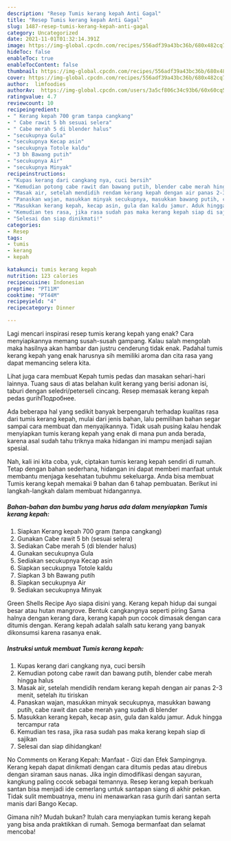 ```yaml
---
description: "Resep Tumis kerang kepah Anti Gagal"
title: "Resep Tumis kerang kepah Anti Gagal"
slug: 1487-resep-tumis-kerang-kepah-anti-gagal
category: Uncategorized
date: 2021-11-01T01:32:14.391Z
image: https://img-global.cpcdn.com/recipes/556adf39a43bc36b/680x482cq70/tumis-kerang-kepah-foto-resep-utama.jpg
hideToc: false
enableToc: true
enableTocContent: false
thumbnail: https://img-global.cpcdn.com/recipes/556adf39a43bc36b/680x482cq70/tumis-kerang-kepah-foto-resep-utama.jpg
cover: https://img-global.cpcdn.com/recipes/556adf39a43bc36b/680x482cq70/tumis-kerang-kepah-foto-resep-utama.jpg
author:  limfoodies
authorAv:  https://img-global.cpcdn.com/users/3a5cf806c34c93b6/60x60cq50/avatar.jpg
ratingvalue: 4.7
reviewcount: 10
recipeingredient:
- " Kerang kepah 700 gram tanpa cangkang"
- " Cabe rawit 5 bh sesuai selera"
- " Cabe merah 5 di blender halus"
- "secukupnya Gula"
- "secukupnya Kecap asin"
- "secukupnya Totole kaldu"
- "3 bh Bawang putih"
- "secukupnya Air"
- "secukupnya Minyak"
recipeinstructions:
- "Kupas kerang dari cangkang nya, cuci bersih"
- "Kemudian potong cabe rawit dan bawang putih, blender cabe merah hingga halus"
- "Masak air, setelah mendidih rendam kerang kepah dengan air panas 2-3 menit, setelah itu tiriskan"
- "Panaskan wajan, masukkan minyak secukupnya, masukkan bawang putih, cabe rawit dan cabe merah yang sudah di blender"
- "Masukkan kerang kepah, kecap asin, gula dan kaldu jamur. Aduk hingga tercampur rata"
- "Kemudian tes rasa, jika rasa sudah pas maka kerang kepah siap di sajikan"
- "Selesai dan siap dinikmati!"
categories:
- Resep
tags:
- tumis
- kerang
- kepah

katakunci: tumis kerang kepah 
nutrition: 123 calories
recipecuisine: Indonesian
preptime: "PT11M"
cooktime: "PT44M"
recipeyield: "4"
recipecategory: Dinner

---
```



Lagi mencari inspirasi resep tumis kerang kepah yang enak? Cara menyiapkannya memang susah-susah gampang. Kalau salah mengolah maka hasilnya akan hambar dan justru cenderung tidak enak. Padahal tumis kerang kepah yang enak harusnya sih memiliki aroma dan cita rasa yang dapat memancing selera kita.


Lihat juga cara membuat Kepah tumis pedas dan masakan sehari-hari lainnya. Tuang saus di atas belahan kulit kerang yang berisi adonan isi, taburi dengan seledri/peterseli cincang. Resep memasak kerang kepah pedas gurihПодробнее.

Ada beberapa hal yang sedikit banyak berpengaruh terhadap kualitas rasa dari tumis kerang kepah, mulai dari jenis bahan, lalu pemilihan bahan segar sampai cara membuat dan menyajikannya. Tidak usah pusing kalau hendak menyiapkan tumis kerang kepah yang enak di mana pun anda berada, karena asal sudah tahu triknya maka hidangan ini mampu menjadi sajian spesial.


Nah, kali ini kita coba, yuk, ciptakan tumis kerang kepah sendiri di rumah. Tetap dengan bahan sederhana, hidangan ini dapat memberi manfaat untuk membantu menjaga kesehatan tubuhmu sekeluarga. Anda bisa membuat Tumis kerang kepah memakai 9 bahan dan 6 tahap pembuatan. Berikut ini langkah-langkah dalam membuat hidangannya.

<!--inarticleads1-->

##### Bahan-bahan dan bumbu yang harus ada dalam menyiapkan Tumis kerang kepah:

1. Siapkan  Kerang kepah 700 gram (tanpa cangkang)
1. Gunakan  Cabe rawit 5 bh (sesuai selera)
1. Sediakan  Cabe merah 5 (di blender halus)
1. Gunakan secukupnya Gula
1. Sediakan secukupnya Kecap asin
1. Siapkan secukupnya Totole kaldu
1. Siapkan 3 bh Bawang putih
1. Siapkan secukupnya Air
1. Sediakan secukupnya Minyak


Green Shells Recipe Ayo siapa disini yang. Kerang kepah hidup dai sungai besar atau hutan mangrove. Bentuk cangkangnya seperti piring Sama halnya dengan kerang dara, kerang kapah pun cocok dimasak dengan cara ditumis dengan. Kerang kepah adalah salalh satu kerang yang banyak dikonsumsi karena rasanya enak. 

<!--inarticleads2-->

##### Instruksi untuk membuat Tumis kerang kepah:

1. Kupas kerang dari cangkang nya, cuci bersih
1. Kemudian potong cabe rawit dan bawang putih, blender cabe merah hingga halus
1. Masak air, setelah mendidih rendam kerang kepah dengan air panas 2-3 menit, setelah itu tiriskan
1. Panaskan wajan, masukkan minyak secukupnya, masukkan bawang putih, cabe rawit dan cabe merah yang sudah di blender
1. Masukkan kerang kepah, kecap asin, gula dan kaldu jamur. Aduk hingga tercampur rata
1. Kemudian tes rasa, jika rasa sudah pas maka kerang kepah siap di sajikan
1. Selesai dan siap dihidangkan!

No Comments on Kerang Kepah: Manfaat - Gizi dan Efek Sampingnya. Kerang kepah dapat dinikmati dengan cara ditumis pedas atau direbus dengan siraman saus nanas. Jika ingin dimodifikasi dengan sayuran, kangkung paling cocok sebagai temannya. Resep kerang kepah berkuah santan bisa menjadi ide cemerlang untuk santapan siang di akhir pekan. Tidak sulit membuatnya, menu ini menawarkan rasa gurih dari santan serta manis dari Bango Kecap. 

Gimana nih? Mudah bukan? Itulah cara menyiapkan tumis kerang kepah yang bisa anda praktikkan di rumah. Semoga bermanfaat dan selamat mencoba!
